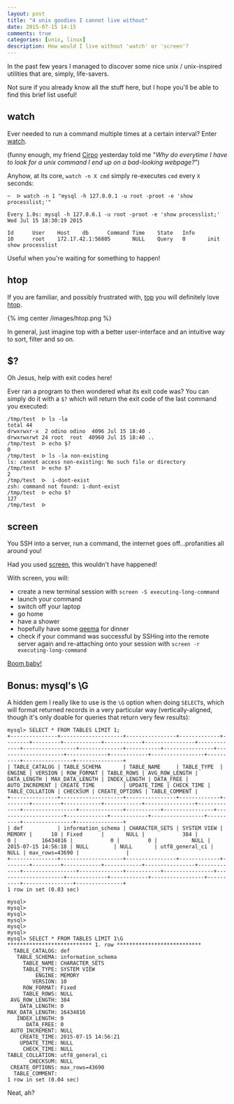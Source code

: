 ```yaml
---
layout: post
title: "4 unix goodies I cannot live without"
date: 2015-07-15 14:15
comments: true
categories: [unix, linux]
description: How would I live without 'watch' or 'screen'?
---
```


In the past few years I managed to discover
some nice unix / unix-inspired utilities that
are, simply, life-savers.

Not sure if you already know all the
stuff here, but I hope you'll be able to find
this brief list useful!

<!-- more -->

## watch

Ever needed to run a command multiple times at a certain interval?
Enter [watch](http://www.linfo.org/watch.html).

(funny enough, my friend [Cirpo](https://twitter.com/cirpo)
yesterday told me "*Why do everytime I have to look for a unix command I end up on a bad-looking webpage?*")

Anyhow, at its core, `watch -n X cmd` simply re-executes `cmd` every `X`
seconds:

```
~  ᐅ watch -n 1 "mysql -h 127.0.0.1 -u root -proot -e 'show processlist;'"

Every 1.0s: mysql -h 127.0.0.1 -u root -proot -e 'show processlist;'                                                                                                                 Wed Jul 15 18:30:19 2015

Id      User    Host    db      Command Time    State   Info
10      root    172.17.42.1:56805       NULL    Query   0       init    show processlist
```

Useful when you're waiting for something to happen!

## htop

If you are familiar, and possibly frustrated with, [top](http://www.unixtop.org/man.shtml) you will
definitely love [htop](https://github.com/hishamhm/htop).

{% img center /images/htop.png %}

In general, just imagine top with a better user-interface and
an intuitive way to sort, filter and so on.

## $?

Oh Jesus, help with exit codes here!

Ever ran a program to then wondered what its exit code was?
You can simply do it with a `$?` which will return the exit
code of the last command you executed:

```
/tmp/test  ᐅ ls -la
total 44
drwxrwxr-x  2 odino odino  4096 Jul 15 18:40 .
drwxrwxrwt 24 root  root  40960 Jul 15 18:40 ..
/tmp/test  ᐅ echo $?
0
/tmp/test  ᐅ ls -la non-existing
ls: cannot access non-existing: No such file or directory
/tmp/test  ᐅ echo $?
2
/tmp/test  ᐅ  i-dont-exist
zsh: command not found: i-dont-exist
/tmp/test  ᐅ echo $?
127
/tmp/test  ᐅ
```

## screen

You SSH into a server, run a command, the internet goes off...profanities all
around you!

Had you used [screen](http://aperiodic.net/screen/quick_reference), this
wouldn't have happened!

With screen, you will:

* create a new terminal session with `screen -S executing-long-command`
* launch your command
* switch off your laptop
* go home
* have a shower
* hopefully have some [qeema](https://en.wikipedia.org/wiki/Qeema) for dinner
* check if your command was successful by SSHing into the remote server again
and re-attaching onto your session with `screen -r executing-long-command`

[Boom baby!](http://www.urbandictionary.com/define.php?term=boom+baby&defid=2707082)

## Bonus: mysql's \G

A hidden gem I really like to use is the `\G` option when doing `SELECT`s,
which will format returned records in a very particular way (vertically-aligned, though it's
only doable for queries that return very few results):

```
mysql> SELECT * FROM TABLES LIMIT 1;
+---------------+--------------------+----------------+-------------+--------+---------+------------+------------+----------------+-------------+-----------------+--------------+-----------+----------------+---------------------+-------------+------------+-----------------+----------+----------------+---------------+
| TABLE_CATALOG | TABLE_SCHEMA       | TABLE_NAME     | TABLE_TYPE  | ENGINE | VERSION | ROW_FORMAT | TABLE_ROWS | AVG_ROW_LENGTH | DATA_LENGTH | MAX_DATA_LENGTH | INDEX_LENGTH | DATA_FREE | AUTO_INCREMENT | CREATE_TIME         | UPDATE_TIME | CHECK_TIME | TABLE_COLLATION | CHECKSUM | CREATE_OPTIONS | TABLE_COMMENT |
+---------------+--------------------+----------------+-------------+--------+---------+------------+------------+----------------+-------------+-----------------+--------------+-----------+----------------+---------------------+-------------+------------+-----------------+----------+----------------+---------------+
| def           | information_schema | CHARACTER_SETS | SYSTEM VIEW | MEMORY |      10 | Fixed      |       NULL |            384 |           0 |        16434816 |            0 |         0 |           NULL | 2015-07-15 14:56:18 | NULL        | NULL       | utf8_general_ci |     NULL | max_rows=43690 |               |
+---------------+--------------------+----------------+-------------+--------+---------+------------+------------+----------------+-------------+-----------------+--------------+-----------+----------------+---------------------+-------------+------------+-----------------+----------+----------------+---------------+
1 row in set (0.03 sec)

mysql>
mysql>
mysql>
mysql>
mysql>
mysql>
mysql> SELECT * FROM TABLES LIMIT 1\G
*************************** 1. row ***************************
  TABLE_CATALOG: def
   TABLE_SCHEMA: information_schema
     TABLE_NAME: CHARACTER_SETS
     TABLE_TYPE: SYSTEM VIEW
         ENGINE: MEMORY
        VERSION: 10
     ROW_FORMAT: Fixed
     TABLE_ROWS: NULL
 AVG_ROW_LENGTH: 384
    DATA_LENGTH: 0
MAX_DATA_LENGTH: 16434816
   INDEX_LENGTH: 0
      DATA_FREE: 0
 AUTO_INCREMENT: NULL
    CREATE_TIME: 2015-07-15 14:56:21
    UPDATE_TIME: NULL
     CHECK_TIME: NULL
TABLE_COLLATION: utf8_general_ci
       CHECKSUM: NULL
 CREATE_OPTIONS: max_rows=43690
  TABLE_COMMENT:
1 row in set (0.04 sec)
```

Neat, ah?
